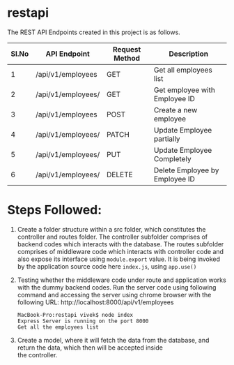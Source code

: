 # restapi

The REST API Endpoints created in this project is as follows.

|  Sl.No | API Endpoint                  |  Request Method | Description                     |  
|--------|-------------------------------|-----------------|---------------------------------|
|  1     | /api/v1/employees             |   GET           | Get all employees list          |
|  2     | /api/v1/employees/<employeeid>|   GET           | Get employee with Employee ID   |
|  3     | /api/v1/employees             |   POST          | Create a new employee           |
|  4     | /api/v1/employees/<employeeid>|   PATCH         | Update Employee partially       |
|  5     | /api/v1/employees/<employeeid>|   PUT           | Update Employee Completely      |
|  6     | /api/v1/employees/<employeeid>|   DELETE        | Delete Employee by Employee ID  |

# Steps Followed:

1. Create a folder structure within a src folder, which constitutes the controller and routes folder.
   The controller subfolder comprises of backend codes which interacts with the database.
   The routes subfolder comprises of middleware code which interacts with controller code and also expose its interface using `module.export` value. It is being invoked by the application source code here `index.js`, using `app.use()`

2. Testing whether the middleware code under route and application works with the dummy backend codes.
   Run the server code using following command and accessing the server using chrome browser with the following URL: http://localhost:8000/api/v1/employees

    ```
    MacBook-Pro:restapi vivek$ node index
    Express Server is running on the port 8000
    Get all the employees list
    ```

3. Create a model, where it will fetch the data from the database, and return the data, which then will be accepted inside  
   the controller.
   
